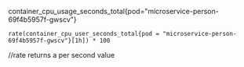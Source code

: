 container_cpu_usage_seconds_total{pod="microservice-person-69f4b5957f-gwscv"}

    rate(container_cpu_user_seconds_total{pod = "microservice-person-69f4b5957f-gwscv"}[1h]) * 100
//rate returns a per second value